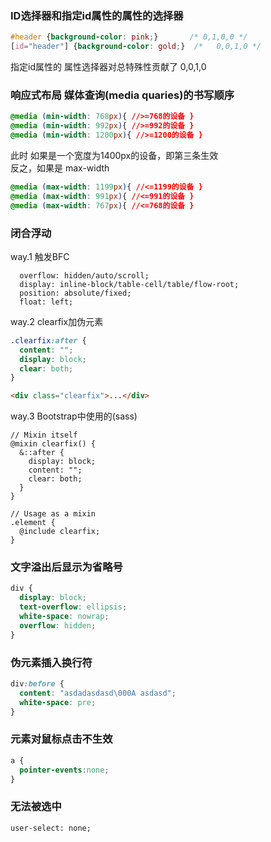 ### ID选择器和指定id属性的属性的选择器
```css
#header {background-color: pink;}       /* 0,1,0,0 */
[id="header"] {background-color: gold;}  /*   0,0,1,0 */
```
指定id属性的 属性选择器对总特殊性贡献了 0,0,1,0

### 响应式布局 媒体查询(media quaries)的书写顺序 
```css
@media (min-width: 768px){ //>=768的设备 }
@media (min-width: 992px){ //>=992的设备 }
@media (min-width: 1200px){ //>=1200的设备 }
```
此时 如果是一个宽度为1400px的设备，即第三条生效  
反之，如果是 max-width
```css
@media (max-width: 1199px){ //<=1199的设备 }
@media (max-width: 991px){ //<=991的设备 }
@media (max-width: 767px){ //<=768的设备 }
```
### 闭合浮动
way.1 触发BFC
```
  overflow: hidden/auto/scroll;
  display: inline-block/table-cell/table/flow-root;
  position: absolute/fixed;
  float: left;

```
way.2 clearfix加伪元素
```css
.clearfix:after {
  content: "";
  display: block;
  clear: both;
}
```
```html
<div class="clearfix">...</div>
```
way.3 Bootstrap中使用的(sass)
```
// Mixin itself
@mixin clearfix() {
  &::after {
    display: block;
    content: "";
    clear: both;
  }
}

// Usage as a mixin
.element {
  @include clearfix;
}
```
### 文字溢出后显示为省略号
```css
div {
  display: block;
  text-overflow: ellipsis;
  white-space: nowrap;
  overflow: hidden;
}
```
### 伪元素插入换行符
```css
div:before {
  content: "asdadasdasd\000A asdasd";
  white-space: pre;
}
```
### 元素对鼠标点击不生效
```css
a {
  pointer-events:none;
}
```
### 无法被选中
```
user-select: none;
```